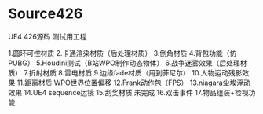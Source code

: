 # Source426

UE4 426源码  测试用工程

1.圆环可控材质
2.卡通渲染材质（后处理材质）
3.倒角材质
4.背包功能（仿PUBG）
5.Houdini测试（B站WPO制作动态物体）
6.战争迷雾效果（后处理材质）
7.折射材质
8.雷电材质
9.边缘fade材质（用到菲尼尔）
10.人物运动残影效果
11.距离材质 WPO世界位置偏移
12.Frank动作包（FPS）
13.niagara尘埃浮动效果
14.UE4 sequence运镜
15.刮奖材质 未完成
16.双击事件
17.物品组装+检视功能